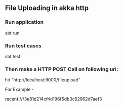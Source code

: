 File Uploading in akka http
---

### Run application
sbt run

### Run test cases
sbt test

### Then make a HTTP POST Call on following url:

 hit "http://localhost:9000/fileupload" 

For Example - 


recent:///3e81d214cf4d196f5db3c92962d7aef3




